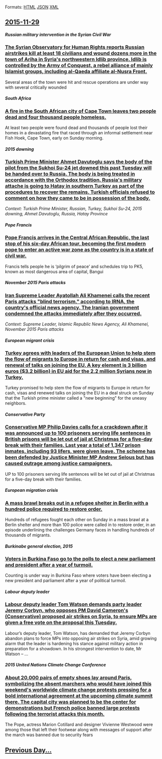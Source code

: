 
Formats: [HTML](2015/11/29/index.html)  [JSON](2015/11/29/index.json)  [XML](2015/11/29/index.xml)  

## [2015-11-29](/news/2015/11/29/index.md)

##### Russian military intervention in the Syrian Civil War
### [The Syrian Observatory for Human Rights reports Russian airstrikes kill at least 18 civilians and wound dozens more in the town of Ariha in Syria's northwestern Idlib province. Idlib is controlled by the Army of Conquest, a rebel alliance of mainly Islamist groups, including al-Qaeda affiliate al-Nusra Front. ](/news/2015/11/29/the-syrian-observatory-for-human-rights-reports-russian-airstrikes-kill-at-least-18-civilians-and-wound-dozens-more-in-the-town-of-ariha-in.md)
Several areas of the town were hit and rescue operations are under way with several critically wounded

##### South Africa
### [A fire in the South African city of Cape Town leaves two people dead and four thousand people homeless. ](/news/2015/11/29/a-fire-in-the-south-african-city-of-cape-town-leaves-two-people-dead-and-four-thousand-people-homeless.md)
At least two people were found dead and thousands of people lost their homes in a devastating fire that raced through an informal settlement near Fish Hoek, Cape Town, early on Sunday morning.

##### 2015 downing
### [Turkish Prime Minister Ahmet Davutoglu says the body of the pilot from the Sukhoi Su-24 jet downed this past Tuesday will be handed over to Russia. The body is being treated in accordance with the Orthodox tradition. Russia's military attache is going to Hatay in southern Turkey as part of the procedures to recover the remains. Turkish officials refused to comment on how they came to be in possession of the body. ](/news/2015/11/29/turkish-prime-minister-ahmet-davutoalu-says-the-body-of-the-pilot-from-the-sukhoi-su-24-jet-downed-this-past-tuesday-will-be-handed-over-to.md)
_Context: Turkish Prime Minister, Russian, Turkey, Sukhoi Su-24, 2015 downing, Ahmet Davutoglu, Russia, Hatay Province_

##### Pope Francis
### [Pope Francis arrives in the Central African Republic, the last stop of his six-day African tour, becoming the first modern pope to enter an active war zone as the country is in a state of civil war. ](/news/2015/11/29/pope-francis-arrives-in-the-central-african-republic-the-last-stop-of-his-six-day-african-tour-becoming-the-first-modern-pope-to-enter-an.md)
Francis tells people he is ‘pilgrim of peace’ and schedules trip to PK5, known as most dangerous area of capital, Bangui

##### November 2015 Paris attacks
### [Iran Supreme Leader Ayatollah Ali Khamenei calls the recent Paris attacks "blind terrorism," according to IRNA, the country's official news agency. The Iranian government condemned the attacks immediately after they occurred. ](/news/2015/11/29/iran-supreme-leader-ayatollah-ali-khamenei-calls-the-recent-paris-attacks-ablind-terrorism-a-according-to-irna-the-country-s-official-n.md)
_Context: Supreme Leader, Islamic Republic News Agency, Ali Khamenei, November 2015 Paris attacks_

##### European migrant crisis
### [Turkey agrees with leaders of the European Union to help stem the flow of migrants to Europe in return for cash and visas, and renewal of talks on joining the EU. A key element is 3 billion euros ($3.2 billion) in EU aid for the 2.2 million Syrians now in Turkey. ](/news/2015/11/29/turkey-agrees-with-leaders-of-the-european-union-to-help-stem-the-flow-of-migrants-to-europe-in-return-for-cash-and-visas-and-renewal-of-ta.md)
Turkey promised to help stem the flow of migrants to Europe in return for cash, visas and renewed talks on joining the EU in a deal struck on Sunday that the Turkish prime minister called a &quot;new beginning&quot; for the uneasy neighbors.

##### Conservative Party
### [Conservative MP Philip Davies calls for a crackdown after it was announced up to 100 prisoners serving life sentences in British prisons will be let out of jail at Christmas for a five-day break with their families. Last year a total of 1,347 prison inmates, including 93 lifers, were given leave. The scheme has been defended by Justice Minister MP Andrew Selous but has caused outrage among justice campaigners. ](/news/2015/11/29/conservative-mp-philip-davies-calls-for-a-crackdown-after-it-was-announced-up-to-100-prisoners-serving-life-sentences-in-british-prisons-wil.md)
UP to 100 prisoners serving life sentences will be let out of jail at Christmas for a five-day break with their families. 

##### European migration crisis
### [A mass brawl breaks out in a refugee shelter in Berlin with a hundred police required to restore order. ](/news/2015/11/29/a-mass-brawl-breaks-out-in-a-refugee-shelter-in-berlin-with-a-hundred-police-required-to-restore-order.md)
Hundreds of refugees fought each other on Sunday in a mass brawl at a Berlin shelter and more than 100 police were called in to restore order, in an episode underlining the challenges Germany faces in handling hundreds of thousands of migrants.

##### Burkinabe general election, 2015
### [Voters in Burkina Faso go to the polls to elect a new parliament and president after a year of turmoil. ](/news/2015/11/29/voters-in-burkina-faso-go-to-the-polls-to-elect-a-new-parliament-and-president-after-a-year-of-turmoil.md)
Counting is under way in Burkina Faso where voters have been electing a new president and parliament after a year of political turmoil.

##### Labour deputy leader
### [Labour deputy leader Tom Watson demands party leader Jeremy Corbyn, who opposes PM David Cameron's (Conservative) proposed air strikes on Syria, to ensure MPs are given a free vote on the proposal this Tuesday. ](/news/2015/11/29/labour-deputy-leader-tom-watson-demands-party-leader-jeremy-corbyn-who-opposes-pm-david-cameron-s-conservative-proposed-air-strikes-on-sy.md)
Labour’s deputy leader, Tom Watson, has demanded that Jeremy Corbyn abandon plans to force MPs into opposing air strikes on Syria, amid growing alarm that the leader is hardening his stance against military action in preparation for a showdown. In his strongest intervention to date, Mr Watson – ...

##### 2015 United Nations Climate Change Conference
### [About 20,000 pairs of empty shoes lay around Paris, symbolizing the absent marchers who would have joined this weekend's worldwide climate change protests pressing for a bold international agreement at the upcoming climate summit there. The capital city was planned to be the center for demonstrations but French police banned large protests following the terrorist attacks this month. ](/news/2015/11/29/about-20-000-pairs-of-empty-shoes-lay-around-paris-symbolizing-the-absent-marchers-who-would-have-joined-this-weekend-s-worldwide-climate-c.md)
The Pope, actress Marion Cotillard and designer Vivienne Westwood were among those that left their footwear along with messages of support after the march was banned due to security fears

## [Previous Day...](/news/2015/11/28/index.md)

